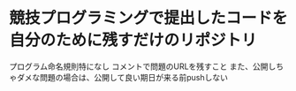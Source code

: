 # 競技プログラミングで提出したコードを自分のために残すだけのリポジトリ
プログラム命名規則特になし
コメントで問題のURLを残すこと
また、公開しちゃダメな問題の場合は、公開して良い期日が来る前pushしない
